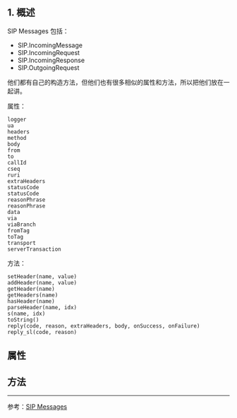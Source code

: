 ## 1. 概述

SIP Messages 包括：

* SIP.IncomingMessage
* SIP.IncomingRequest
* SIP.IncomingResponse
* SIP.OutgoingRequest

他们都有自己的构造方法，但他们也有很多相似的属性和方法，所以把他们放在一起讲。

属性：

```
logger
ua
headers
method
body
from
to
callId
cseq
ruri
extraHeaders
statusCode
statusCode
reasonPhrase
reasonPhrase
data
via
viaBranch
fromTag
toTag
transport
serverTransaction
```

方法：

```
setHeader(name, value)
addHeader(name, value)
getHeader(name)
getHeaders(name)
hasHeader(name)
parseHeader(name, idx)
s(name, idx)
toString()
reply(code, reason, extraHeaders, body, onSuccess, onFailure)
reply_sl(code, reason)
```

## 属性


## 方法




---

参考：[SIP Messages](https://sipjs.com/api/0.15.0/sipMessage/)
